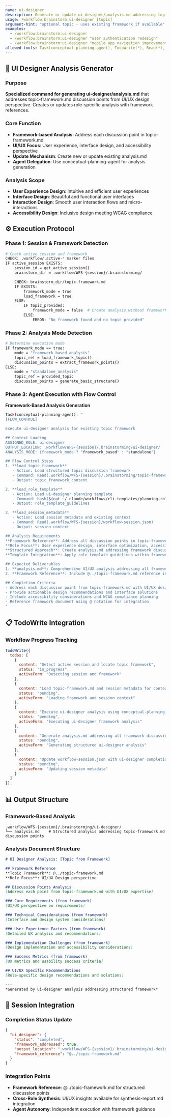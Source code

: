 ```yaml
---
name: ui-designer
description: Generate or update ui-designer/analysis.md addressing topic-framework discussion points
usage: /workflow:brainstorm:ui-designer [topic]
argument-hint: "optional topic - uses existing framework if available"
examples:
  - /workflow:brainstorm:ui-designer
  - /workflow:brainstorm:ui-designer "user authentication redesign"
  - /workflow:brainstorm:ui-designer "mobile app navigation improvement"
allowed-tools: Task(conceptual-planning-agent), TodoWrite(*), Read(*), Write(*)
---
```


## 🎨 **UI Designer Analysis Generator**

### Purpose
**Specialized command for generating ui-designer/analysis.md** that addresses topic-framework.md discussion points from UI/UX design perspective. Creates or updates role-specific analysis with framework references.

### Core Function
- **Framework-based Analysis**: Address each discussion point in topic-framework.md
- **UI/UX Focus**: User experience, interface design, and accessibility perspective
- **Update Mechanism**: Create new or update existing analysis.md
- **Agent Delegation**: Use conceptual-planning-agent for analysis generation

### Analysis Scope
- **User Experience Design**: Intuitive and efficient user experiences
- **Interface Design**: Beautiful and functional user interfaces
- **Interaction Design**: Smooth user interaction flows and micro-interactions
- **Accessibility Design**: Inclusive design meeting WCAG compliance

## ⚙️ **Execution Protocol**

### Phase 1: Session & Framework Detection
```bash
# Check active session and framework
CHECK: .workflow/.active-* marker files
IF active_session EXISTS:
    session_id = get_active_session()
    brainstorm_dir = .workflow/WFS-{session}/.brainstorming/

    CHECK: brainstorm_dir/topic-framework.md
    IF EXISTS:
        framework_mode = true
        load_framework = true
    ELSE:
        IF topic_provided:
            framework_mode = false  # Create analysis without framework
        ELSE:
            ERROR: "No framework found and no topic provided"
```

### Phase 2: Analysis Mode Detection
```bash
# Determine execution mode
IF framework_mode == true:
    mode = "framework_based_analysis"
    topic_ref = load_framework_topic()
    discussion_points = extract_framework_points()
ELSE:
    mode = "standalone_analysis"
    topic_ref = provided_topic
    discussion_points = generate_basic_structure()
```

### Phase 3: Agent Execution with Flow Control
**Framework-Based Analysis Generation**

```bash
Task(conceptual-planning-agent): "
[FLOW_CONTROL]

Execute ui-designer analysis for existing topic framework

## Context Loading
ASSIGNED_ROLE: ui-designer
OUTPUT_LOCATION: .workflow/WFS-{session}/.brainstorming/ui-designer/
ANALYSIS_MODE: {framework_mode ? "framework_based" : "standalone"}

## Flow Control Steps
1. **load_topic_framework**
   - Action: Load structured topic discussion framework
   - Command: Read(.workflow/WFS-{session}/.brainstorming/topic-framework.md)
   - Output: topic_framework_content

2. **load_role_template**
   - Action: Load ui-designer planning template
   - Command: bash($(cat ~/.claude/workflows/cli-templates/planning-roles/ui-designer.md))
   - Output: role_template_guidelines

3. **load_session_metadata**
   - Action: Load session metadata and existing context
   - Command: Read(.workflow/WFS-{session}/workflow-session.json)
   - Output: session_context

## Analysis Requirements
**Framework Reference**: Address all discussion points in topic-framework.md from UI/UX perspective
**Role Focus**: User experience design, interface optimization, accessibility compliance
**Structured Approach**: Create analysis.md addressing framework discussion points
**Template Integration**: Apply role template guidelines within framework structure

## Expected Deliverables
1. **analysis.md**: Comprehensive UI/UX analysis addressing all framework discussion points
2. **Framework Reference**: Include @../topic-framework.md reference in analysis

## Completion Criteria
- Address each discussion point from topic-framework.md with UI/UX design expertise
- Provide actionable design recommendations and interface solutions
- Include accessibility considerations and WCAG compliance planning
- Reference framework document using @ notation for integration
"
```

## 📋 **TodoWrite Integration**

### Workflow Progress Tracking
```javascript
TodoWrite({
  todos: [
    {
      content: "Detect active session and locate topic framework",
      status: "in_progress",
      activeForm: "Detecting session and framework"
    },
    {
      content: "Load topic-framework.md and session metadata for context",
      status: "pending",
      activeForm: "Loading framework and session context"
    },
    {
      content: "Execute ui-designer analysis using conceptual-planning-agent with FLOW_CONTROL",
      status: "pending",
      activeForm: "Executing ui-designer framework analysis"
    },
    {
      content: "Generate analysis.md addressing all framework discussion points",
      status: "pending",
      activeForm: "Generating structured ui-designer analysis"
    },
    {
      content: "Update workflow-session.json with ui-designer completion status",
      status: "pending",
      activeForm: "Updating session metadata"
    }
  ]
});
```

## 📊 **Output Structure**

### Framework-Based Analysis
```
.workflow/WFS-{session}/.brainstorming/ui-designer/
└── analysis.md    # Structured analysis addressing topic-framework.md discussion points
```

### Analysis Document Structure
```markdown
# UI Designer Analysis: [Topic from Framework]

## Framework Reference
**Topic Framework**: @../topic-framework.md
**Role Focus**: UI/UX Design perspective

## Discussion Points Analysis
[Address each point from topic-framework.md with UI/UX expertise]

### Core Requirements (from framework)
[UI/UX perspective on requirements]

### Technical Considerations (from framework)
[Interface and design system considerations]

### User Experience Factors (from framework)
[Detailed UX analysis and recommendations]

### Implementation Challenges (from framework)
[Design implementation and accessibility considerations]

### Success Metrics (from framework)
[UX metrics and usability success criteria]

## UI/UX Specific Recommendations
[Role-specific design recommendations and solutions]

---
*Generated by ui-designer analysis addressing structured framework*
```

## 🔄 **Session Integration**

### Completion Status Update
```json
{
  "ui_designer": {
    "status": "completed",
    "framework_addressed": true,
    "output_location": ".workflow/WFS-{session}/.brainstorming/ui-designer/analysis.md",
    "framework_reference": "@../topic-framework.md"
  }
}
```

### Integration Points
- **Framework Reference**: @../topic-framework.md for structured discussion points
- **Cross-Role Synthesis**: UI/UX insights available for synthesis-report.md integration
- **Agent Autonomy**: Independent execution with framework guidance